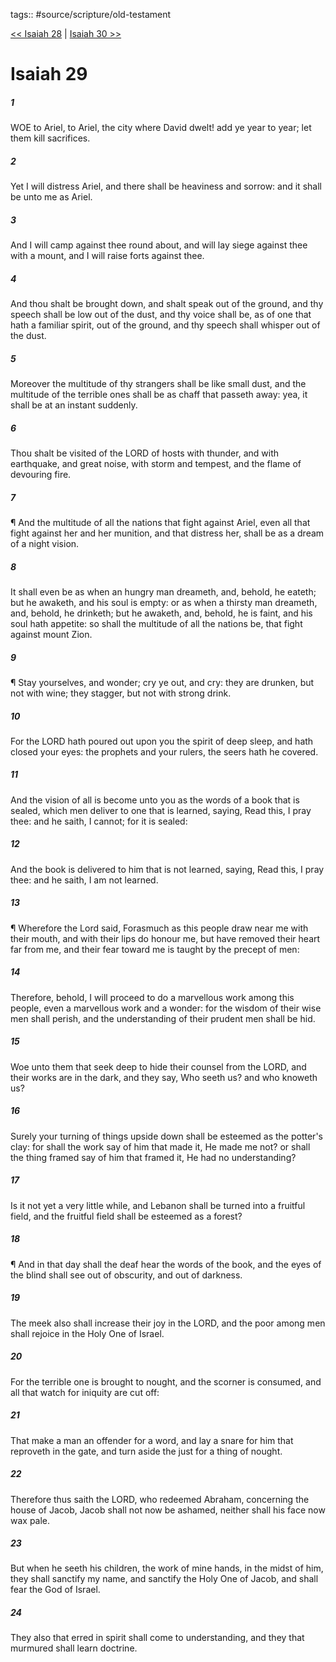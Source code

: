 tags:: #source/scripture/old-testament

[<< Isaiah 28](/Old_Testament/23_Isaiah/Isaiah_28.md) | [Isaiah 30 >>](/Old_Testament/23_Isaiah/Isaiah_30.md)

# Isaiah 29

##### 1

WOE to Ariel, to Ariel, the city where David dwelt! add ye year to year; let them kill sacrifices.

##### 2

Yet I will distress Ariel, and there shall be heaviness and sorrow: and it shall be unto me as Ariel.

##### 3

And I will camp against thee round about, and will lay siege against thee with a mount, and I will raise forts against thee.

##### 4

And thou shalt be brought down, and shalt speak out of the ground, and thy speech shall be low out of the dust, and thy voice shall be, as of one that hath a familiar spirit, out of the ground, and thy speech shall whisper out of the dust.

##### 5

Moreover the multitude of thy strangers shall be like small dust, and the multitude of the terrible ones shall be as chaff that passeth away: yea, it shall be at an instant suddenly.

##### 6

Thou shalt be visited of the LORD of hosts with thunder, and with earthquake, and great noise, with storm and tempest, and the flame of devouring fire.

##### 7

¶ And the multitude of all the nations that fight against Ariel, even all that fight against her and her munition, and that distress her, shall be as a dream of a night vision.

##### 8

It shall even be as when an hungry man dreameth, and, behold, he eateth; but he awaketh, and his soul is empty: or as when a thirsty man dreameth, and, behold, he drinketh; but he awaketh, and, behold, he is faint, and his soul hath appetite: so shall the multitude of all the nations be, that fight against mount Zion.

##### 9

¶ Stay yourselves, and wonder; cry ye out, and cry: they are drunken, but not with wine; they stagger, but not with strong drink.

##### 10

For the LORD hath poured out upon you the spirit of deep sleep, and hath closed your eyes: the prophets and your rulers, the seers hath he covered.

##### 11

And the vision of all is become unto you as the words of a book that is sealed, which men deliver to one that is learned, saying, Read this, I pray thee: and he saith, I cannot; for it is sealed:

##### 12

And the book is delivered to him that is not learned, saying, Read this, I pray thee: and he saith, I am not learned.

##### 13

¶ Wherefore the Lord said, Forasmuch as this people draw near me with their mouth, and with their lips do honour me, but have removed their heart far from me, and their fear toward me is taught by the precept of men:

##### 14

Therefore, behold, I will proceed to do a marvellous work among this people, even a marvellous work and a wonder: for the wisdom of their wise men shall perish, and the understanding of their prudent men shall be hid.

##### 15

Woe unto them that seek deep to hide their counsel from the LORD, and their works are in the dark, and they say, Who seeth us? and who knoweth us?

##### 16

Surely your turning of things upside down shall be esteemed as the potter's clay: for shall the work say of him that made it, He made me not? or shall the thing framed say of him that framed it, He had no understanding?

##### 17

Is it not yet a very little while, and Lebanon shall be turned into a fruitful field, and the fruitful field shall be esteemed as a forest?

##### 18

¶ And in that day shall the deaf hear the words of the book, and the eyes of the blind shall see out of obscurity, and out of darkness.

##### 19

The meek also shall increase their joy in the LORD, and the poor among men shall rejoice in the Holy One of Israel.

##### 20

For the terrible one is brought to nought, and the scorner is consumed, and all that watch for iniquity are cut off:

##### 21

That make a man an offender for a word, and lay a snare for him that reproveth in the gate, and turn aside the just for a thing of nought.

##### 22

Therefore thus saith the LORD, who redeemed Abraham, concerning the house of Jacob, Jacob shall not now be ashamed, neither shall his face now wax pale.

##### 23

But when he seeth his children, the work of mine hands, in the midst of him, they shall sanctify my name, and sanctify the Holy One of Jacob, and shall fear the God of Israel.

##### 24

They also that erred in spirit shall come to understanding, and they that murmured shall learn doctrine.
